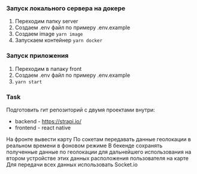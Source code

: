 ### Запуск локального сервера на докере

1. Переходим папку server
2. Создаем .env файл по примеру .env.example
3. Создаем image `yarn image`
4. Запускаем контейнер `yarn docker`

### Запуск приложения

1. Переходим в папаку front
2. Создаем .env файл по примеру .env.example
3. `yarn start`

### Task

Подготовить гит репозиторий с двумя проектами внутри:

- backend - https://strapi.io/
- frontend - react native

Hа фронте вывести карту
По сокетам передавать данные геолокации в реальном времени в фоновом режиме
В бекенде сохранять полученные данные по геолокации для дальнейшего использования на втором устройстве этих данных расположения пользователя на карте
Для передачи всех данных использовать Socket.io
